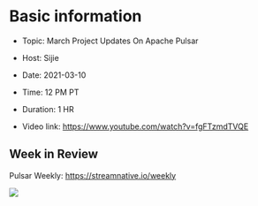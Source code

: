 # Basic information

- Topic: March Project Updates On Apache Pulsar

- Host: Sijie

- Date: 2021-03-10

- Time: 12 PM PT

- Duration: 1 HR

- Video link: https://www.youtube.com/watch?v=fgFTzmdTVQE 

## Week in Review

Pulsar Weekly: https://streamnative.io/weekly

![](https://github.com/streamnative/tgip/blob/images/020.jpg)